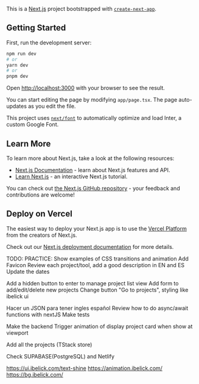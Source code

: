 This is a [Next.js](https://nextjs.org/) project bootstrapped with [`create-next-app`](https://github.com/vercel/next.js/tree/canary/packages/create-next-app).

## Getting Started

First, run the development server:

```bash
npm run dev
# or
yarn dev
# or
pnpm dev
```

Open [http://localhost:3000](http://localhost:3000) with your browser to see the result.

You can start editing the page by modifying `app/page.tsx`. The page auto-updates as you edit the file.

This project uses [`next/font`](https://nextjs.org/docs/basic-features/font-optimization) to automatically optimize and load Inter, a custom Google Font.

## Learn More

To learn more about Next.js, take a look at the following resources:

- [Next.js Documentation](https://nextjs.org/docs) - learn about Next.js features and API.
- [Learn Next.js](https://nextjs.org/learn) - an interactive Next.js tutorial.

You can check out [the Next.js GitHub repository](https://github.com/vercel/next.js/) - your feedback and contributions are welcome!

## Deploy on Vercel

The easiest way to deploy your Next.js app is to use the [Vercel Platform](https://vercel.com/new?utm_medium=default-template&filter=next.js&utm_source=create-next-app&utm_campaign=create-next-app-readme) from the creators of Next.js.

Check out our [Next.js deployment documentation](https://nextjs.org/docs/deployment) for more details.


TODO: PRACTICE: Show examples of CSS transitions and animation
Add Favicon
Review each project/tool, add a good description in EN and ES
Update the dates

Add a hidden button to enter to manage project list view
Add form to add/edit/delete new projects
Change button "Go to projects", styling like ibelick ui

Hacer un JSON para tener ingles español
Review how to do async/await functions with nextJS
Make tests

Make the backend
Trigger animation of display project card when show at viewport

Add all the projects (TStack store)

Check SUPABASE(PostgreSQL) and Netlify

https://ui.ibelick.com/text-shine
https://animation.ibelick.com/
https://bg.ibelick.com/